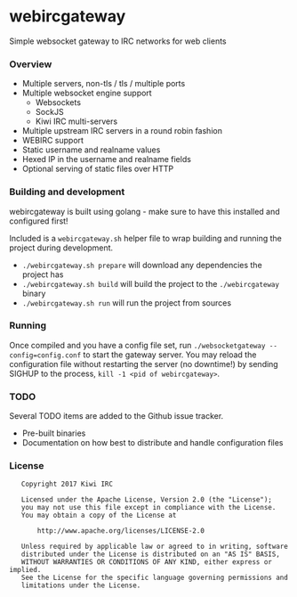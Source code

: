 # webircgateway
Simple websocket gateway to IRC networks for web clients

### Overview
* Multiple servers, non-tls / tls / multiple ports
* Multiple websocket engine support
    * Websockets
    * SockJS
    * Kiwi IRC multi-servers
* Multiple upstream IRC servers in a round robin fashion
* WEBIRC support
* Static username and realname values
* Hexed IP in the username and realname fields
* Optional serving of static files over HTTP

### Building and development
webircgateway is built using golang - make sure to have this installed and configured first!

Included is a `webircgateway.sh` helper file to wrap building and running the project during development.
* `./webircgateway.sh prepare` will download any dependencies the project has
* `./webircgateway.sh build` will build the project to the `./webircgateway` binary
* `./webircgateway.sh run` will run the project from sources

### Running
Once compiled and you have a config file set, run `./websocketgateway --config=config.conf` to start the gateway server. You may reload the configuration file without restarting the server (no downtime!) by sending SIGHUP to the process, `kill -1 <pid of webircgateway>`.

### TODO
Several TODO items are added to the Github issue tracker.
* Pre-built binaries
* Documentation on how best to distribute and handle configuration files

### License
~~~
   Copyright 2017 Kiwi IRC

   Licensed under the Apache License, Version 2.0 (the "License");
   you may not use this file except in compliance with the License.
   You may obtain a copy of the License at

       http://www.apache.org/licenses/LICENSE-2.0

   Unless required by applicable law or agreed to in writing, software
   distributed under the License is distributed on an "AS IS" BASIS,
   WITHOUT WARRANTIES OR CONDITIONS OF ANY KIND, either express or implied.
   See the License for the specific language governing permissions and
   limitations under the License.
~~~

